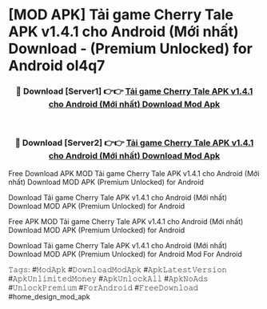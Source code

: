 # [MOD APK] Tải game Cherry Tale APK v1.4.1 cho Android (Mới nhất) Download - (Premium Unlocked) for Android ol4q7



<div align="center">
<h3>🔴 Download [Server1] 👉👉 <a href="https://momento.my/?title=Tải_game_Cherry_Tale_APK_v1.4.1_cho_Android_(Mới_nhất)_Download">Tải game Cherry Tale APK v1.4.1 cho Android (Mới nhất) Download Mod Apk</a></h3><br>

<h3>🔴 Download [Server2] 👉👉 <a href="https://momento.my/?title=Tải_game_Cherry_Tale_APK_v1.4.1_cho_Android_(Mới_nhất)_Download">Tải game Cherry Tale APK v1.4.1 cho Android (Mới nhất) Download Mod Apk</a></h3>
</div>



Free Download APK MOD Tải game Cherry Tale APK v1.4.1 cho Android (Mới nhất) Download MOD APK (Premium Unlocked) for Android

Download Tải game Cherry Tale APK v1.4.1 cho Android (Mới nhất) Download MOD APK (Premium Unlocked) for Android

Free APK MOD Tải game Cherry Tale APK v1.4.1 cho Android (Mới nhất) Download MOD APK (Premium Unlocked) for Android

Download Tải game Cherry Tale APK v1.4.1 cho Android (Mới nhất) Download MOD APK (Premium Unlocked) for Android Mod For Android

𝚃𝚊𝚐𝚜: #𝙼𝚘𝚍𝙰𝚙𝚔 #𝙳𝚘𝚠𝚗𝚕𝚘𝚊𝚍𝙼𝚘𝚍𝙰𝚙𝚔 #𝙰𝚙𝚔𝙻𝚊𝚝𝚎𝚜𝚝𝚅𝚎𝚛𝚜𝚒𝚘𝚗 #𝙰𝚙𝚔𝚄𝚗𝚕𝚒𝚖𝚒𝚝𝚎𝚍𝙼𝚘𝚗𝚎𝚢 #𝙰𝚙𝚔𝚄𝚗𝚕𝚘𝚌𝚔𝙰𝚕𝚕 #𝙰𝚙𝚔𝙽𝚘𝙰𝚍𝚜 #𝚄𝚗𝚕𝚘𝚌𝚔𝙿𝚛𝚎𝚖𝚒𝚞𝚖 #𝙵𝚘𝚛𝙰𝚗𝚍𝚛𝚘𝚒𝚍 #𝙵𝚛𝚎𝚎𝙳𝚘𝚠𝚗𝚕𝚘𝚊𝚍 #home_design_mod_apk
